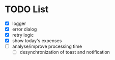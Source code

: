 # TODO List

- [x] logger
- [x] error dialog
- [x] retry logic
- [x] show today's expenses
- [ ] analyse/improve processing time
  - [ ] desynchronization of toast and notification
